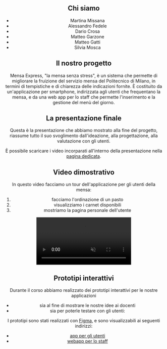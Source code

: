 <script>
	import { base } from '$app/paths';

  import Prose from '$lib/Prose.svelte'
  import Attachment from '$lib/Attachment.svelte';
	import PdfAttachment from '$lib/PdfAttachment.svelte';

  import Header from './Header.svelte'
</script>

<Header />

<Prose>

## Chi siamo

- Martina Missana
- Alessandro Fedele
- Dario Crosa
- Matteo Garzone
- Matteo Gatti
- Silvia Mosca

## Il nostro progetto

Mensa Express, "la mensa senza stress", è un sistema che permette di migliorare la fruizione del servizio mensa del Politecnico di Milano, in termini di tempistiche e di chiarezza delle indicazioni fornite. È costituito da un'applicazione per smartphone, indirizzata agli utenti che frequentano la mensa, e da una web app per lo staff che permette l'inserimento e la gestione del menù del giorno.

## La presentazione finale

Questa è la presentazione che abbiamo mostrato alla fine del progetto, riassume tutto il suo svoglimento dall'ideazione, alla progettazione, alla valutazione con gli utenti.

</Prose>

<div class="container not-prose mx-auto my-8 px-8">
	<PdfAttachment
		src="{base}/finale/Utenti Scontenti - Presentazione finale.pdf"
		fileName="Utenti Scontenti - Presentazione finale.pdf"
	/>
</div>

<Prose>

È possibile scaricare i video incorparati all'interno della presentazione nella [pagina dedicata]({base}/finale).

## Video dimostrativo

In questo video facciamo un tour dell'applicazione per gli utenti della mensa:

1. facciamo l'ordinazione di un pasto
1. visualizziamo i carnet disponibili
1. mostriamo la pagina personale dell'utente

</Prose>

<video class="mx-auto max-w-full" src="{base}/video/video-home.mp4" controls muted></video>

<Prose>

## Prototipi interattivi

Durante il corso abbiamo realizzato dei prototipi interattivi per le nostre applicazioni

- sia al fine di mostrare le nostre idee ai docenti
- sia per poterle testare con gli utenti:

I prototipi sono stati realizzati con [Figma](https://www.figma.com/), e sono visualizzabili ai seguenti indirizzi:

- [app per gli utenti](https://www.figma.com/file/UtT6J5iYG28s5QoHHWg1Ft/Prototipo-App---Finale?type=design&node-id=0%3A1&mode=design&t=0hReo74JAA38quXP-1)
- [webapp per lo staff](https://www.figma.com/file/PvS2Dqjjw9kSbOMAVSGzWj/Prototipo-WebApp---Finale?type=design&node-id=0%3A1&mode=design&t=TgpntQE7Ovbjmf1H-1)

</Prose>
